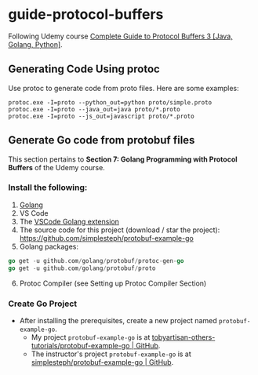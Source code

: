 # guide-protocol-buffers

Following Udemy course [Complete Guide to Protocol Buffers 3 [Java, Golang, Python]](https://www.udemy.com/course/protocol-buffers/).

## Generating Code Using protoc

Use protoc to generate code from proto files. Here are some examples:

```
protoc.exe -I=proto --python_out=python proto/simple.proto
protoc.exe -I=proto --java_out=java proto/*.proto
protoc.exe -I=proto --js_out=javascript proto/*.proto
```

## Generate Go code from protobuf files

This section pertains to **Section 7: Golang Programming with Protocol Buffers** of the Udemy course.

### Install the following:

1. [Golang](https://golang.org/doc/install)
2. VS Code
3. The [VSCode Golang extension](https://code.visualstudio.com/docs/languages/go)
4. The source code for this project (download / star the project): https://github.com/simplesteph/protobuf-example-go
5. Golang packages:

``` go
go get -u github.com/golang/protobuf/protoc-gen-go
go get -u github.com/golang/protobuf/proto
```

6. Protoc Compiler (see Setting up Protoc Compiler Section)

### Create Go Project

- After installing the prerequisites, create a new project named `protobuf-example-go`.
   - My project `protobuf-example-go` is at [tobyartisan-others-tutorials/protobuf-example-go | GitHub](https://github.com/tobyartisan-others-tutorials/protobuf-example-go).
   - The instructor's project `protobuf-example-go` is at [simplesteph/protobuf-example-go | GitHub](https://github.com/simplesteph/protobuf-example-go).

